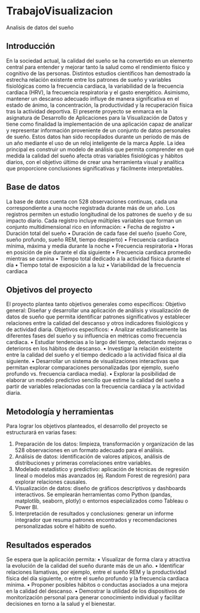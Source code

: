# TrabajoVisualizacion
Analisis de datos del sueño

## Introducción
En la sociedad actual, la calidad del sueño se ha convertido en un elemento central para entender y mejorar tanto la salud como el rendimiento físico y cognitivo de las personas. Distintos estudios científicos han demostrado la estrecha relación existente entre los patrones de sueño y variables fisiológicas como la frecuencia cardiaca, la variabilidad de la frecuencia cardiaca (HRV), la frecuencia respiratoria y el gasto energético. Asimismo, mantener un descanso adecuado influye de manera significativa en el estado de ánimo, la concentración, la productividad y la recuperación física tras la actividad deportiva.
El presente proyecto se enmarca en la asignatura de Desarrollo de Aplicaciones para la Visualización de Datos y tiene como finalidad la implementación de una aplicación capaz de analizar y representar información proveniente de un conjunto de datos personales de sueño. Estos datos han sido recopilados durante un período de más de un año mediante el uso de un reloj inteligente de la marca Apple. La idea principal es construir un modelo de análisis que permita comprender en qué medida la calidad del sueño afecta otras variables fisiológicas y hábitos diarios, con el objetivo último de crear una herramienta visual y analítica que proporcione conclusiones significativas y fácilmente interpretables.

## Base de datos
La base de datos cuenta con 528 observaciones continuas, cada una correspondiente a una noche registrada durante más de un año. Los registros permiten un estudio longitudinal de los patrones de sueño y de su impacto diario.
Cada registro incluye múltiples variables que forman un conjunto multidimensional rico en información:
•	Fecha de registro
•	Duración total del sueño
•	Duración de cada fase del sueño (sueño Core, sueño profundo, sueño REM, tiempo despierto)
•	Frecuencia cardiaca mínima, máxima y media durante la noche
•	Frecuencia respiratoria
•	Horas en posición de pie durante el día siguiente
•	Frecuencia cardiaca promedio mientras se camina
•	Tiempo total dedicado a la actividad física durante el día
•	Tiempo total de exposición a la luz
•	Variabilidad de la frecuencia cardiaca

## Objetivos del proyecto
El proyecto plantea tanto objetivos generales como específicos:
Objetivo general:
Diseñar y desarrollar una aplicación de análisis y visualización de datos de sueño que permita identificar patrones significativos y establecer relaciones entre la calidad del descanso y otros indicadores fisiológicos y de actividad diaria.
Objetivos específicos:
•	Analizar estadísticamente las diferentes fases del sueño y su influencia en métricas como frecuencia cardiaca.
•	Estudiar tendencias a lo largo del tiempo, detectando mejoras o deterioros en los hábitos de descanso.
•	Investigar la relación existente entre la calidad del sueño y el tiempo dedicado a la actividad física al día siguiente.
•	Desarrollar un sistema de visualizaciones interactivas que permitan explorar comparaciones personalizadas (por ejemplo, sueño profundo vs. frecuencia cardiaca media).
•	Explorar la posibilidad de elaborar un modelo predictivo sencillo que estime la calidad del sueño a partir de variables relacionadas con la frecuencia cardiaca y la actividad diaria.

## Metodología y herramientas
Para lograr los objetivos planteados, el desarrollo del proyecto se estructurará en varias fases:
1.	Preparación de los datos: limpieza, transformación y organización de las 528 observaciones en un formato adecuado para el análisis.
2.	Análisis de datos: identificación de valores atípicos, análisis de distribuciones y primeras correlaciones entre variables.
3.	Modelado estadístico y predictivo: aplicación de técnicas de regresión lineal o modelos más avanzados (ej. Random Forest de regresión) para explorar relaciones causales.
4.	Visualización de datos: diseño de gráficos descriptivos y dashboards interactivos. Se emplearán herramientas como Python (pandas, matplotlib, seaborn, plotly) o entornos especializados como Tableau o Power BI.
5.	Interpretación de resultados y conclusiones: generar un informe integrador que resuma patrones encontrados y recomendaciones personalizadas sobre el hábito de sueño.
## Resultados esperados
Se espera que la aplicación permita:
•	Visualizar de forma clara y atractiva la evolución de la calidad del sueño durante más de un año.
•	Identificar relaciones llamativas, por ejemplo, entre el sueño REM y la productividad física del día siguiente, o entre el sueño profundo y la frecuencia cardiaca mínima.
•	Proponer posibles hábitos o conductas asociados a una mejora en la calidad del descanso.
•	Demostrar la utilidad de los dispositivos de monitorización personal para generar conocimiento individual y facilitar decisiones en torno a la salud y el bienestar.
